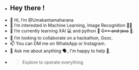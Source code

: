 - <h2>Hey there !</h2>
- 👋 Hi, I’m @Umakantamaharana
- 👀 I’m interested in Machine Learning, Image Recognition 👨‍💻
- 🌱 I’m currently learning XAI 💻 and python 🐍 ~~C++ and java~~ 🥀.
- 💞️ I’m looking to collaborate on a hackathon, Gsoc.
- 📫 You can DM me on WhatsApp or Instagram.
- 🙂 Ask me about anything 🗣️, I'm happy to help 💙.
- > Explore to operate everything
<!---
Umakantamaharana/Umakantamaharana is a ✨ special ✨ repository because its `README.md` (this file) appears on your GitHub profile.
You can click the Preview link to take a look at your changes.
--->
